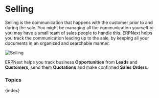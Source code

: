 # Selling

Selling is the communication that happens with the customer prior to and
during the sale. You might be managing all the communication yourself or you
may have a small team of sales people to handle this. ERPNext helps you track
the communication leading up to the sale, by keeping all your documents in an
organized and searchable manner.

![Selling](http://erpnext.org/files/selling-image.png)

ERPNext helps you track business **Opportunities** from **Leads** and
**Customers**, send them **Quotations** and make confirmed **Sales Orders**.

### Topics

{index}
